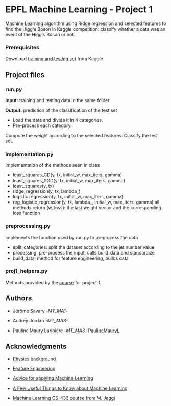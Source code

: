 # EPFL Machine Learning - Project 1

Machine Learning algorithm using Ridge regression and selected features to find the Higg's Boson in Kaggle competition: classify whether a data was an event of the Higg's Boson or not. 


### Prerequisites

Download [training and testing set](https://www.kaggle.com/c/epfml18-higgs) from Kaggle. 



## Project files

### run.py
**Input:** training and testing data in the same folder

**Output:** prediction of the classification of the test set
* Load the data and divide it in 4 categories. 
* Pre-process each category.

Compute the weight according to the selected features.
Classify the test set.

### implementation.py
Implementation of the methods seen in class
 - least_squares_GD(y, tx, initial_w, max_iters, gamma)
 - least_squares_SGD(y, tx, initial_w, max_iters, gamma)
 - least_squares(y, tx)
 - ridge_regression(y, tx, lambda_)
 - logistic regression(y, tx, initial_w, max_iters, gamma)
 - reg_logistic_regression(y, tx, lambda_, initial_w, max_iters, gamma)
all methods return (w, loss): the last weight vector and the corresponding loss 
function

### preprocessing.py
Implements the function used by run.py to preprocess the data
 - split_categories: split the dataset according to the jet number value
 - processing: pre-process the input, calls build_data and standardize
 - build_data: method for feature engineering, builds data


### proj1_helpers.py

Methods provided by the [course](https://mlo.epfl.ch/page-157255-en-html/) for project 1.




## Authors

* Jérôme Savary -*MT_MA1*- 

* Audrey Jordan -*MT_MA3*-

* Pauline Maury Laribière -*MT_MA3*- [PaulineMauryL](https://github.com/PaulineMauryL)


## Acknowledgments

* [Physics background](https://higgsml.lal.in2p3.fr/files/2014/04/documentation_v1.8.pdf)

* [Feature Engineering](https://machinelearningmastery.com/discover-feature-engineering-how-to-engineer-features-and-how-to-get-good-at-it/)

* [Advice for applying Machine Learning](http://cs229.stanford.edu/materials/ML-advice.pdf)

* [A Few Useful Things to Know about Machine Learning](https://homes.cs.washington.edu/~pedrod/papers/cacm12.pdf)

* [Machine Learning CS-433 course from M. Jaggi](https://mlo.epfl.ch/page-157255-en-html/)
